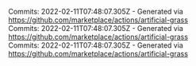 Commits: 2022-02-11T07:48:07.305Z - Generated via https://github.com/marketplace/actions/artificial-grass
<br>
Commits: 2022-02-11T07:48:07.305Z - Generated via https://github.com/marketplace/actions/artificial-grass
<br>
Commits: 2022-02-11T07:48:07.305Z - Generated via https://github.com/marketplace/actions/artificial-grass
<br>
